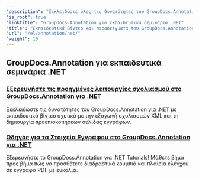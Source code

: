 ```yaml
---
"description": "Ξεκλειδώστε όλες τις δυνατότητες του GroupDocs.Annotation για .NET με τα εκπαιδευτικά μας βοηθήματα. Ενσωματώστε άψογα, βελτιώστε τη συνεργασία και βελτιστοποιήστε τις ροές εργασίας."
"is_root": true
"linktitle": "GroupDocs.Annotation για εκπαιδευτικά σεμινάρια .NET"
"title": "Εκπαιδευτικά βίντεο και παραδείγματα του GroupDocs.Annotation για .NET"
"url": "/el/annotation/net/"
"weight": 10
---
```


## GroupDocs.Annotation για εκπαιδευτικά σεμινάρια .NET
### [Εξερευνήστε τις προηγμένες λειτουργίες σχολιασμού στο GroupDocs.Annotation για .NET](./master-advanced-annotation-features/)
Ξεκλειδώστε τις δυνατότητες του GroupDocs.Annotation για .NET με εκπαιδευτικά βίντεο σχετικά με την εξαγωγή σχολιασμών XML και τη δημιουργία προεπισκοπήσεων σελίδας εγγράφων.
### [Οδηγός για τα Στοιχεία Εγγράφου στο GroupDocs.Annotation για .NET](./guide-to-document-components/)
Εξερευνήστε το GroupDocs.Annotation για .NET Tutorials! Μάθετε βήμα προς βήμα πώς να προσθέτετε διαδραστικά κουμπιά και πλαίσια ελέγχου σε έγγραφα PDF με ευκολία.